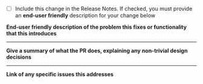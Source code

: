 - [ ] Include this change in the Release Notes. If checked, you must provide an **end-user friendly** description for your change below

**End-user friendly description of the problem this fixes or functionality that this introduces**



---
**Give a summary of what the PR does, explaining any non-trivial design decisions**



---
**Link of any specific issues this addresses**
